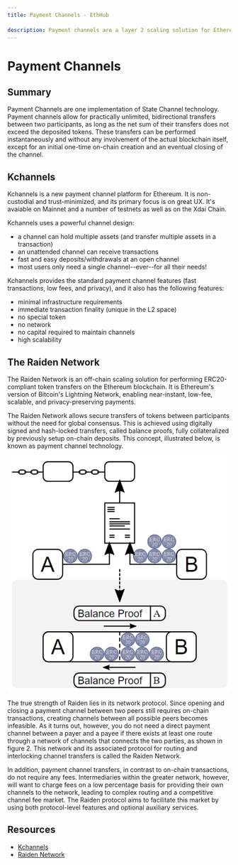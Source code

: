```yaml
---
title: Payment Channels - EthHub

description: Payment channels are a layer 2 scaling solution for Ethereum.
---
```


# Payment Channels

## Summary

Payment Channels are one implementation of State Channel technology. Payment channels allow for practically unlimited, bidirectional transfers between two participants, as long as the net sum of their transfers does not exceed the deposited tokens. These transfers can be performed instantaneously and without any involvement of the actual blockchain itself, except for an initial one-time on-chain creation and an eventual closing of the channel.

## Kchannels

Kchannels is a new payment channel platform for Ethereum. It is non-custodial and trust-minimized, and its primary focus is on great UX.  It's avaiable on Mainnet and a number of testnets as well as on the Xdai Chain.

Kchannels uses a powerful channel design:
* a channel can hold multiple assets (and transfer multiple assets in a transaction)
* an unattended channel can receive transactions
* fast and easy deposits/withdrawals at an open channel
* most users only need a single channel--ever--for all their needs!

Kchannels provides the standard payment channel features (fast transactions, low fees, and privacy), and it also has the following features:
* minimal infrastructure requirements
* immediate transaction finality (unique in the L2 space)
* no special token
* no network
* no capital required to maintain channels
* high scalability

## The Raiden Network

The Raiden Network is an off-chain scaling solution for performing ERC20-compliant token transfers on the Ethereum blockchain. It is Ethereum's version of Bitcoin's Lightning Network, enabling near-instant, low-fee, scalable, and privacy-preserving payments.

The Raiden Network allows secure transfers of tokens between participants without the need for global consensus. This is achieved using digitally signed and hash-locked transfers, called balance proofs, fully collateralized by previously setup on-chain deposits. This concept, illustrated below, is known as payment channel technology.

![](/assets/images/payment_chans.png)

The true strength of Raiden lies in its network protocol. Since opening and closing a payment channel between two peers still requires on-chain transactions, creating channels between all possible peers becomes infeasible. As it turns out, however, you do not need a direct payment channel between a payer and a payee if there exists at least one route through a network of channels that connects the two parties, as shown in figure 2. This network and its associated protocol for routing and interlocking channel transfers is called the Raiden Network.

In addition, payment channel transfers, in contrast to on-chain transactions, do not require any fees. Intermediaries within the greater network, however, will want to charge fees on a low percentage basis for providing their own channels to the network, leading to complex routing and a competitive channel fee market. The Raiden protocol aims to facilitate this market by using both protocol-level features and optional auxiliary services.

## Resources

* [Kchannels](https://docs.kchannels.io)
* [Raiden Network](https://raiden.network/101.html)

